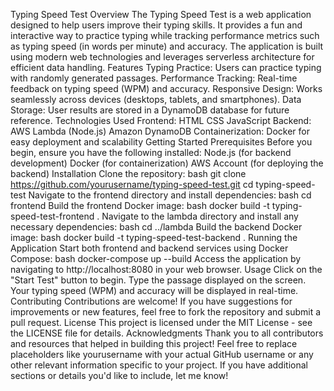 Typing Speed Test
Overview
The Typing Speed Test is a web application designed to help users improve their typing skills. It provides a fun and interactive way to practice typing while tracking performance metrics such as typing speed (in words per minute) and accuracy. The application is built using modern web technologies and leverages serverless architecture for efficient data handling.
Features
Typing Practice: Users can practice typing with randomly generated passages.
Performance Tracking: Real-time feedback on typing speed (WPM) and accuracy.
Responsive Design: Works seamlessly across devices (desktops, tablets, and smartphones).
Data Storage: User results are stored in a DynamoDB database for future reference.
Technologies Used
Frontend:
HTML
CSS
JavaScript
Backend:
AWS Lambda (Node.js)
Amazon DynamoDB
Containerization:
Docker for easy deployment and scalability
Getting Started
Prerequisites
Before you begin, ensure you have the following installed:
Node.js (for backend development)
Docker (for containerization)
AWS Account (for deploying the backend)
Installation
Clone the repository:
bash
git clone https://github.com/yourusername/typing-speed-test.git
cd typing-speed-test
Navigate to the frontend directory and install dependencies:
bash
cd frontend
Build the frontend Docker image:
bash
docker build -t typing-speed-test-frontend .
Navigate to the lambda directory and install any necessary dependencies:
bash
cd ../lambda
Build the backend Docker image:
bash
docker build -t typing-speed-test-backend .
Running the Application
Start both frontend and backend services using Docker Compose:
bash
docker-compose up --build
Access the application by navigating to http://localhost:8080 in your web browser.
Usage
Click on the "Start Test" button to begin.
Type the passage displayed on the screen.
Your typing speed (WPM) and accuracy will be displayed in real-time.
Contributing
Contributions are welcome! If you have suggestions for improvements or new features, feel free to fork the repository and submit a pull request.
License
This project is licensed under the MIT License - see the LICENSE file for details.
Acknowledgments
Thank you to all contributors and resources that helped in building this project!
Feel free to replace placeholders like yourusername with your actual GitHub username or any other relevant information specific to your project. If you have additional sections or details you'd like to include, let me know!

